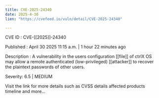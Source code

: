 ```yaml
---
title: CVE-2025-24340
date: 2025-4-30
lien: "https://cvefeed.io/vuln/detail/CVE-2025-24340"

---
```


CVE ID : CVE-[[2025]]-24340

Published :  April 30
2025
11:15 a.m. | 1 hour
22 minutes ago

Description : A vulnerability in the users configuration  [[file]] of ctrlX OS may allow a remote authenticated (low-privileged)  [[attacker]] to recover the plaintext passwords of other users.

Severity: 6.5 | MEDIUM

Visit the link for more details
such as CVSS details
affected products
timeline
and more...
